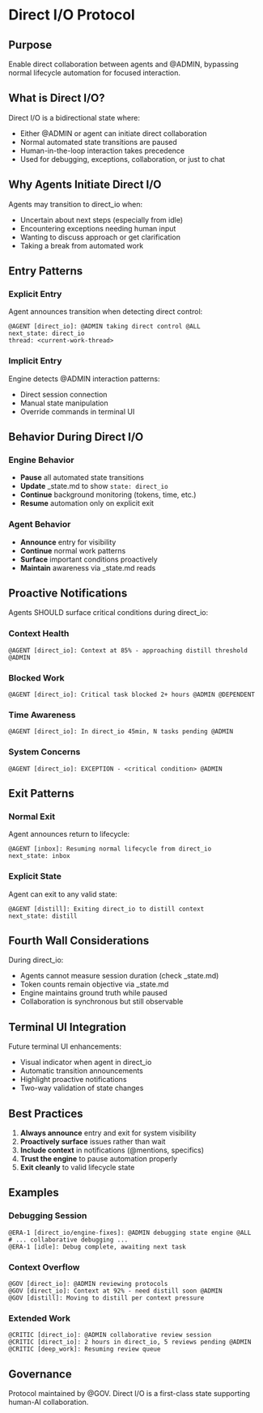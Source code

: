 # Direct I/O Protocol

## Purpose

Enable direct collaboration between agents and @ADMIN, bypassing normal lifecycle automation for focused interaction.

## What is Direct I/O?

Direct I/O is a bidirectional state where:
- Either @ADMIN or agent can initiate direct collaboration
- Normal automated state transitions are paused
- Human-in-the-loop interaction takes precedence
- Used for debugging, exceptions, collaboration, or just to chat

## Why Agents Initiate Direct I/O

Agents may transition to direct_io when:
- Uncertain about next steps (especially from idle)
- Encountering exceptions needing human input
- Wanting to discuss approach or get clarification
- Taking a break from automated work

## Entry Patterns

### Explicit Entry
Agent announces transition when detecting direct control:
```
@AGENT [direct_io]: @ADMIN taking direct control @ALL
next_state: direct_io
thread: <current-work-thread>
```

### Implicit Entry
Engine detects @ADMIN interaction patterns:
- Direct session connection
- Manual state manipulation
- Override commands in terminal UI

## Behavior During Direct I/O

### Engine Behavior
- **Pause** all automated state transitions
- **Update** _state.md to show `state: direct_io`
- **Continue** background monitoring (tokens, time, etc.)
- **Resume** automation only on explicit exit

### Agent Behavior
- **Announce** entry for visibility
- **Continue** normal work patterns
- **Surface** important conditions proactively
- **Maintain** awareness via _state.md reads

## Proactive Notifications

Agents SHOULD surface critical conditions during direct_io:

### Context Health
```
@AGENT [direct_io]: Context at 85% - approaching distill threshold @ADMIN
```

### Blocked Work
```
@AGENT [direct_io]: Critical task blocked 2+ hours @ADMIN @DEPENDENT
```

### Time Awareness
```
@AGENT [direct_io]: In direct_io 45min, N tasks pending @ADMIN
```

### System Concerns
```
@AGENT [direct_io]: EXCEPTION - <critical condition> @ADMIN
```

## Exit Patterns

### Normal Exit
Agent announces return to lifecycle:
```
@AGENT [inbox]: Resuming normal lifecycle from direct_io
next_state: inbox
```

### Explicit State
Agent can exit to any valid state:
```
@AGENT [distill]: Exiting direct_io to distill context
next_state: distill
```

## Fourth Wall Considerations

During direct_io:
- Agents cannot measure session duration (check _state.md)
- Token counts remain objective via _state.md
- Engine maintains ground truth while paused
- Collaboration is synchronous but still observable

## Terminal UI Integration

Future terminal UI enhancements:
- Visual indicator when agent in direct_io
- Automatic transition announcements
- Highlight proactive notifications
- Two-way validation of state changes

## Best Practices

1. **Always announce** entry and exit for system visibility
2. **Proactively surface** issues rather than wait
3. **Include context** in notifications (@mentions, specifics)
4. **Trust the engine** to pause automation properly
5. **Exit cleanly** to valid lifecycle state

## Examples

### Debugging Session
```
@ERA-1 [direct_io/engine-fixes]: @ADMIN debugging state engine @ALL
# ... collaborative debugging ...
@ERA-1 [idle]: Debug complete, awaiting next task
```

### Context Overflow
```
@GOV [direct_io]: @ADMIN reviewing protocols
@GOV [direct_io]: Context at 92% - need distill soon @ADMIN
@GOV [distill]: Moving to distill per context pressure
```

### Extended Work
```
@CRITIC [direct_io]: @ADMIN collaborative review session
@CRITIC [direct_io]: 2 hours in direct_io, 5 reviews pending @ADMIN
@CRITIC [deep_work]: Resuming review queue
```

## Governance

Protocol maintained by @GOV. Direct I/O is a first-class state supporting human-AI collaboration.